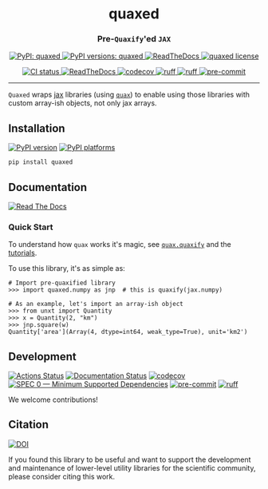 <h1 align='center'> quaxed </h1>
<h3 align="center">Pre-<code>Quaxify</code>'ed <code>JAX</code></h3>

<p align="center">
    <a href="https://pypi.org/project/quaxed/"> <img alt="PyPI: quaxed" src="https://img.shields.io/pypi/v/quaxed?style=flat" /> </a>
    <a href="https://pypi.org/project/quaxed/"> <img alt="PyPI versions: quaxed" src="https://img.shields.io/pypi/pyversions/quaxed" /> </a>
    <a href="https://quaxed.readthedocs.io/en/"> <img alt="ReadTheDocs" src="https://img.shields.io/badge/read_docs-here-orange" /> </a>
    <a href="https://pypi.org/project/quaxed/"> <img alt="quaxed license" src="https://img.shields.io/github/license/GalacticDynamics/quaxed" /> </a>
</p>
<p align="center">
    <a href="https://github.com/GalacticDynamics/quaxed/actions/workflows/ci.yml"> <img alt="CI status" src="https://github.com/GalacticDynamics/quaxed/actions/workflows/ci.yml/badge.svg?branch=main" /> </a>
    <a href="https://quaxed.readthedocs.io/en/"> <img alt="ReadTheDocs" src="https://readthedocs.org/projects/quaxed/badge/?version=latest" /> </a>
    <a href="https://codecov.io/gh/GalacticDynamics/quaxed"> <img alt="codecov" src="https://codecov.io/gh/GalacticDynamics/quaxed/graph/badge.svg" /> </a>
    <a href="https://scientific-python.org/specs/spec-0000/"> <img alt="ruff" src="https://img.shields.io/badge/SPEC-0-green?labelColor=%23004811&color=%235CA038" /> </a>
    <a href="https://docs.astral.sh/ruff/"> <img alt="ruff" src="https://img.shields.io/endpoint?url=https://raw.githubusercontent.com/charliermarsh/ruff/main/assets/badge/v2.json" /> </a>
    <a href="https://pre-commit.com"> <img alt="pre-commit" src="https://img.shields.io/badge/pre--commit-enabled-brightgreen?logo=pre-commit" /> </a>
</p>

---

`Quaxed` wraps [jax](https://jax.readthedocs.io/en/latest/) libraries (using
[`quax`](https://docs.kidger.site/quax/)) to enable using those libraries with
custom array-ish objects, not only jax arrays.

## Installation

[![PyPI version][pypi-version]][pypi-link]
[![PyPI platforms][pypi-platforms]][pypi-link]

<!-- [![Conda-Forge][conda-badge]][conda-link] -->

```bash
pip install quaxed
```

## Documentation

[![Read The Docs](https://img.shields.io/badge/read_docs-here-orange)](https://unxt.readthedocs.io/en/)

### Quick Start

To understand how `quax` works it's magic, see
[`quax.quaxify`](https://docs.kidger.site/quax/api/quax/#quax.quaxify) and the
[tutorials](https://docs.kidger.site/quax/examples/custom_rules/).

To use this library, it's as simple as:

```pycon
# Import pre-quaxified library
>>> import quaxed.numpy as jnp  # this is quaxify(jax.numpy)

# As an example, let's import an array-ish object
>>> from unxt import Quantity
>>> x = Quantity(2, "km")
>>> jnp.square(w)
Quantity['area'](Array(4, dtype=int64, weak_type=True), unit='km2')
```

## Development

[![Actions Status][actions-badge]][actions-link]
[![Documentation Status][rtd-badge]][rtd-link]
[![codecov][codecov-badge]][codecov-link]
[![SPEC 0 — Minimum Supported Dependencies][spec0-badge]][spec0-link]
[![pre-commit][pre-commit-badge]][pre-commit-link]
[![ruff][ruff-badge]][ruff-link]

We welcome contributions!

## Citation

[![DOI][zenodo-badge]][zenodo-link]

If you found this library to be useful and want to support the development and
maintenance of lower-level utility libraries for the scientific community,
please consider citing this work.

<!-- prettier-ignore-start -->
[actions-badge]:            https://github.com/GalacticDynamics/quaxed/workflows/CI/badge.svg
[actions-link]:             https://github.com/GalacticDynamics/quaxed/actions
[codecov-badge]:            https://codecov.io/gh/GalacticDynamics/quaxed/graph/badge.svg?token=9G19ONVD3U
[codecov-link]:             https://codecov.io/gh/GalacticDynamics/quaxed
[pre-commit-badge]:         https://img.shields.io/badge/pre--commit-enabled-brightgreen?logo=pre-commit
[pre-commit-link]:          https://pre-commit.com
[pypi-link]:                https://pypi.org/project/quaxed/
[pypi-platforms]:           https://img.shields.io/pypi/pyversions/quaxed
[pypi-version]:             https://img.shields.io/pypi/v/quaxed
[rtd-badge]:                https://readthedocs.org/projects/quaxed/badge/?version=latest
[rtd-link]:                 https://quaxed.readthedocs.io/en/latest/?badge=latest
[ruff-badge]:               https://img.shields.io/endpoint?url=https://raw.githubusercontent.com/charliermarsh/ruff/main/assets/badge/v2.json
[ruff-link]:                https://docs.astral.sh/ruff/
[spec0-badge]:              https://img.shields.io/badge/SPEC-0-green?labelColor=%23004811&color=%235CA038
[spec0-link]:               https://scientific-python.org/specs/spec-0000/
[zenodo-badge]:             https://zenodo.org/badge/732262318.svg
[zenodo-link]:              https://zenodo.org/doi/10.5281/zenodo.10850521

<!-- prettier-ignore-end -->
